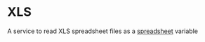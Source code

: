 XLS
===================

A service to read XLS spreadsheet files as a [spreadsheet](https://opendatadsl.atlassian.net/wiki/spaces/DOCUMENTAT/pages/7372918/Spreadsheet) variable
